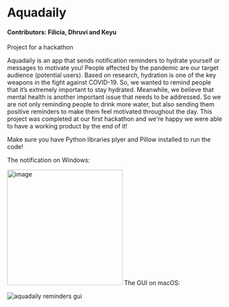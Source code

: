 
# Aquadaily
#### Contributors: Filicia, Dhruvi and Keyu 
Project for a hackathon

Aquadaily is an app that sends notification reminders to hydrate yourself or messages to motivate you! People affected by the pandemic are our target audience (potential users). Based on research, hydration is one of the key weapons in the fight against COVID-19. So, we wanted to remind people that it’s extremely important to stay hydrated. Meanwhile, we believe that mental health is another important issue that needs to be addressed. So we are not only reminding people to drink more water, but also sending them positive reminders to make them feel motivated throughout the day. This project was completed at our first hackathon and we're happy we were able to have a working product by the end of it!

Make sure you have Python libraries plyer and Pillow installed to run the code!

The notification on Windows:

<img width="269" alt="image" src="https://user-images.githubusercontent.com/86217495/151275174-1eafd76a-59ab-4010-8547-c7de2f48bea7.png">
The GUI on macOS:

![aquadaily reminders gui](https://user-images.githubusercontent.com/86217495/151274129-8fd3e18c-5bf8-44e3-9195-178df2bbad79.png)


